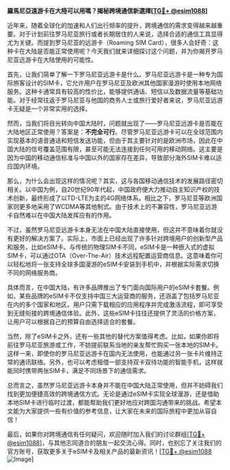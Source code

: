 **羅馬尼亞遠游卡在大陸可以用嗎？揭秘跨境通信新選擇[[TG💪+ @esim1088](https://t.me/s/esim1088)]**

近年来，随着全球化的加速和人们出行频率的提升，跨境通信的需求变得越来越重要。对于计划前往罗马尼亚旅行或者长期居住的人来说，选择合适的通信工具显得尤为关键。而提到罗马尼亚的远游卡（Roaming SIM Card），很多人会好奇：这种卡在大陆是否能正常使用呢？今天我们就来详细探讨这个问题，并为你揭开罗马尼亚远游卡在大陆使用的可能性。

首先，让我们简单了解一下罗马尼亚远游卡是什么。罗马尼亚远游卡是一种专为国际旅客设计的SIM卡，它允许用户在罗马尼亚及欧洲其他国家漫游时使用本地网络服务。这种卡通常具有较高的性价比，能够提供通话、短信以及数据流量等基础功能。对于经常往返于罗马尼亚与他国的商务人士或旅行爱好者来说，罗马尼亚远游卡无疑是一个非常实用的选择。

然而，当我们将目光转向中国大陆时，问题就出现了——罗马尼亚远游卡是否能在大陆地区正常使用？答案是：**不完全可行**。尽管罗马尼亚远游卡可以在全球范围内实现基本的语音通话和短信发送功能，但由于其主要针对的是欧洲市场，因此在中国大陆的信号覆盖范围有限，甚至可能无法连接到任何可用的移动网络。这主要是因为中国的移动通信标准与中国以外的国家存在差异，导致部分海外SIM卡难以适应国内环境。

那么，为什么会出现这样的情况呢？其实，这与各国移动通信技术的发展路径密切相关。以中国为例，自20世纪90年代起，中国政府便大力推动自主知识产权的技术创新，最终形成了以TD-LTE为主的4G网络体系。相比之下，罗马尼亚等欧洲国家则更多地采用了WCDMA等其他制式。由于技术上的不兼容性，罗马尼亚远游卡自然难以在中国大陆发挥应有的作用。

不过，虽然罗马尼亚远游卡本身无法在中国大陆直接使用，但这并不意味着你就没有更好的解决方案了。实际上，市面上已经出现了许多针对跨境用户的创新型产品和服务，比如eSIM卡。与传统的物理SIM卡不同，eSIM卡是一种嵌入式的虚拟SIM卡，可以通过OTA（Over-The-Air）技术远程配置运营商信息。这意味着你可以轻松地将一张支持全球多国漫游的eSIM卡安装到手机中，并根据实际需求切换不同的网络服务商。

具体而言，在中国大陆，有许多品牌推出了专门面向国际用户的eSIM卡套餐。例如，某些品牌的eSIM卡不仅支持中国三大运营商的服务，还涵盖了包括罗马尼亚在内的多个国家和地区。用户只需下载相应的应用程序并完成激活流程，即可享受到无缝衔接的跨境通信体验。此外，这些eSIM卡往往还提供了灵活的价格方案，让用户可以根据自己的预算自由选择适合的套餐。

当然，除了eSIM卡之外，还有一些其他的替代方案值得考虑。比如，如果你即将前往罗马尼亚旅游或工作，不妨提前联系当地的亲友帮忙购买一张本地的SIM卡。这样一来，即使你的罗马尼亚远游卡在国内无法使用，也能通过另一张卡片维持正常的通讯联络。另外，也可以考虑租借一部支持双卡双待功能的智能手机，这样就能同时携带两张SIM卡，满足不同场景下的通信需求。

总而言之，虽然罗马尼亚远游卡本身并不能在中国大陆正常使用，但并不妨碍我们找到更加便捷高效的跨境通信方式。无论是通过eSIM卡实现全球漫游，还是借助本地SIM卡进行临时过渡，都能帮助我们更好地应对跨国沟通带来的挑战。希望本文能为大家提供一些有价值的参考信息，让大家在未来的国际旅程中更加从容自信！

最后，如果你对跨境通信有任何疑问，欢迎随时加入我们的讨论群组[[TG💪+ @esim1088](https://t.me/s/esim1088)]，与其他志同道合的朋友一起交流心得。同时，也别忘了关注我们的官方账号，获取更多关于eSIM卡及相关产品的最新资讯！[[TG💪+ @esim1088](https://t.me/s/esim1088) ![Image](https://i.postimg.cc/4NQfJmqS/Snipaste-2025-05-13-00-14-12.png)]